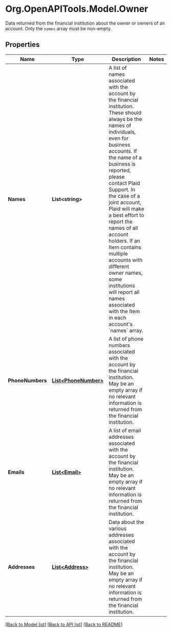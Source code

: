 # Org.OpenAPITools.Model.Owner
Data returned from the financial institution about the owner or owners of an account. Only the `names` array must be non-empty.

## Properties

Name | Type | Description | Notes
------------ | ------------- | ------------- | -------------
**Names** | **List&lt;string&gt;** | A list of names associated with the account by the financial institution. These should always be the names of individuals, even for business accounts. If the name of a business is reported, please contact Plaid Support. In the case of a joint account, Plaid will make a best effort to report the names of all account holders.  If an Item contains multiple accounts with different owner names, some institutions will report all names associated with the Item in each account&#39;s &#x60;names&#x60; array. | 
**PhoneNumbers** | [**List&lt;PhoneNumber&gt;**](PhoneNumber.md) | A list of phone numbers associated with the account by the financial institution. May be an empty array if no relevant information is returned from the financial institution. | 
**Emails** | [**List&lt;Email&gt;**](Email.md) | A list of email addresses associated with the account by the financial institution. May be an empty array if no relevant information is returned from the financial institution. | 
**Addresses** | [**List&lt;Address&gt;**](Address.md) | Data about the various addresses associated with the account by the financial institution. May be an empty array if no relevant information is returned from the financial institution. | 

[[Back to Model list]](../README.md#documentation-for-models) [[Back to API list]](../README.md#documentation-for-api-endpoints) [[Back to README]](../README.md)

